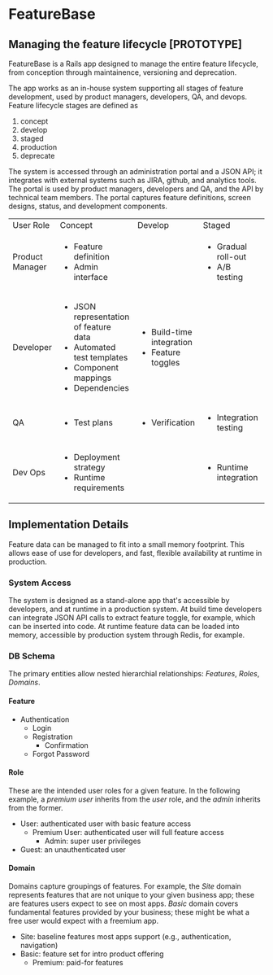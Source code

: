 # FeatureBase

## Managing the feature lifecycle [PROTOTYPE]

FeatureBase is a Rails app designed to manage the entire feature lifecycle, from conception through maintainence, versioning and deprecation.  

The app works as an in-house system supporting all stages of feature development, used by product managers, developers, QA, and devops. Feature lifecycle stages are defined as 
<ol><li>concept</li>
  <li>develop</li>
  <li>staged</li>
  <li>production</li>
  <li>deprecate</li>
</ol>

The system is accessed through an administration portal and a JSON API; it integrates with external systems such as JIRA, github, and analytics tools.  The portal is used by product managers, developers and QA, and the API by technical team members.  The portal captures feature definitions, screen designs, status, and development components.  

<table>
  <tr>
    <td>
      User Role
  </td>
    <td>
      Concept
  </td>
    <td>
      Develop
  </td>
    <td>
      Staged
  </td>
    <td>
      Production
  </td>
    <td>
      Deprecate
  </td>
  </tr>
    <tr>
        <td>Product Manager</td>
      <td> <!-- concept -->
        <ul>
        <li>Feature definition</li>
        <li>Admin interface</li>
        </ul>
      </td>
      <td> <!-- develop -->
        <ul>
        </ul>
      </td>
      <td> <!-- staged -->
        <ul>
        <li>Gradual roll-out</li>
        <li>A/B testing</li>
        </ul>
      </td>
      <td> <!-- production -->
        <ul>
        <li>Analytics</li>
        <li>A/B testing</li>
        <li>User support</li>
        </ul>
      </td>
      <td> <!-- deprecated -->
        <ul>
        <li>Replacement planning</li>
        </ul>
      </td>
    </tr>
    <tr>
        <td>Developer</td> <!-- user role -->
      <td> <!-- concept -->
        <ul>
        <li>JSON representation of feature data</li>
        <li>Automated test templates</li>
        <li>Component mappings</li>
        <li>Dependencies</li>
        </ul>
      </td>
      <td><!-- develop -->
        <ul>
        <li>Build-time integration</li>
        <li>Feature toggles</li>
        </ul>
      </td> 
      <td> <!-- staged -->
        <ul>
        </ul>
      </td>
      <td> <!-- production -->
        <ul>
        </ul>
      </td>
      <td> <!-- deprecated -->
        <ul>
        <li>Code removal</li>
        </ul>
      </td>
    </tr>
    <tr>
      <td>QA</td> <!-- user role -->
      <td> <!-- concept -->
        <ul>
        <li>Test plans</li>
        </ul>
      </td>
      <td><!-- develop -->
        <ul>
          <li>Verification</li>
        </ul>
      </td> 
      <td> <!-- staged -->
        <ul>
        <li>Integration testing</li>
        </ul>
      </td>
      <td> <!-- production -->
        <ul>
          <li>Bug tracking</li>
        </ul>
      </td>
      <td> <!-- deprecated -->
        <ul>
        </ul>
      </td>
  </tr>
    <tr>
      <td>Dev Ops</td> <!-- user role -->
      <td> <!-- concept -->
        <ul>
        <li>Deployment strategy</li>
        <li>Runtime requirements</li>
        </ul>
      </td>
      <td><!-- develop -->
        <ul>
        </ul>
      </td> 
      <td> <!-- staged -->
        <ul>
        <li>Runtime integration</li>
        </ul>
      </td>
      <td> <!-- production -->
        <ul>
        <li>Measurement</li>
        </ul>
      </td>
      <td> <!-- deprecated -->
        <ul>
        </ul>
      </td>
  </tr>
</table>

## Implementation Details

Feature data can be managed to fit into a small memory footprint.  This allows ease of use for developers, and fast, flexible availability at runtime in production.  

### System Access

The system is designed as a stand-alone app that's accessible by developers, and at runtime in a production system.  At build time developers can integrate JSON API calls to extract feature toggle, for example, which can be inserted into code.  At runtime feature data can be loaded into memory, accessible by production system through Redis, for example.  

### DB Schema

The primary entities allow nested hierarchial relationships:  <i>Features</i>, <i>Roles</i>, <i>Domains</i>.

#### Feature

<ul>
  <li>Authentication
  <ul>
    <li>Login</li>
    <li>Registration
      <ul>
        <li>Confirmation</li>
       </ul>
    </li>
    <li>Forgot Password</li>
  </ul>
  </li>
</ul>


#### Role
These are the intended user roles for a given feature.  In the following example, a <i>premium user</i> inherits from the <i>user</i> role, and the <i>admin</i> inherits from the former.  
<ul>
  <li>User:  authenticated user with basic feature access
  <ul>
    <li>Premium User:  authenticated user will full feature access
    <ul>
      <li>Admin:  super user privileges</li>
     </ul>
    </li>
   </ul>
   </li>
  <li>Guest:  an unauthenticated user</li>
</ul>

#### Domain
Domains capture groupings of features.  For example, the <i>Site</i> domain represents features that are not unique to your given business app; these are features users expect to see on most apps.  <i>Basic</i> domain covers fundamental features provided by your business; these might be what a free user would expect with a freemium app.  

<ul>
  <li>Site:  baseline features most apps support (e.g., authentication, navigation)</li>
  <li>Basic:  feature set for intro product offering
    <ul>
      <li>Premium:  paid-for features</li>
    </ul>
  </li>
</ul>

